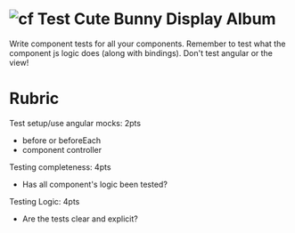 ![cf](http://i.imgur.com/7v5ASc8.png) Test Cute Bunny Display Album
===

Write component tests for all your components. Remember to test what 
the component js logic does (along with bindings). Don't test angular or the view!

# Rubric
Test setup/use angular mocks: 2pts
  - before or beforeEach
  - component controller
  
Testing completeness: 4pts
  - Has all component's logic been tested?
  
Testing Logic: 4pts
  - Are the tests clear and explicit?
  
